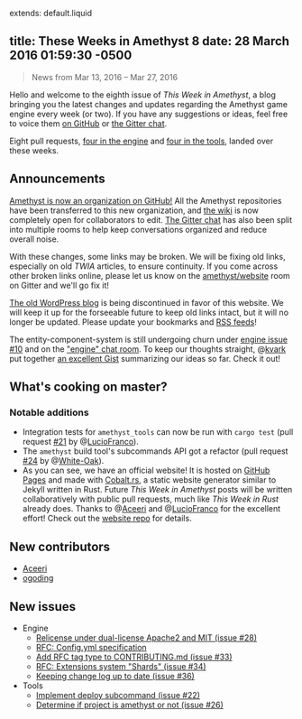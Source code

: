 extends: default.liquid

title: These Weeks in Amethyst 8
date: 28 March 2016 01:59:30 -0500
---

> News from Mar 13, 2016 – Mar 27, 2016

Hello and welcome to the eighth issue of *This Week in Amethyst*, a blog
bringing you the latest changes and updates regarding the Amethyst game engine
every week (or two). If you have any suggestions or ideas, feel free to voice
them [on GitHub][gh] or [the Gitter chat][gc].

[gh]: https://github.com/amethyst/website
[gc]: https://gitter.im/orgs/amethyst/rooms

Eight pull requests, [four in the engine][ep] and [four in the tools][tp],
landed over these weeks.

[ep]: https://github.com/amethyst/amethyst/pulls?q=is:pr+closed:2016-03-13..2016-03-27
[tp]: https://github.com/amethyst/tools/pulls?q=is:pr+closed:2016-03-13..2016-03-27

## Announcements

[Amethyst is now an organization on GitHub!][e27] All the Amethyst
repositories have been transferred to this new organization, and
[the wiki][wi] is now completely open for collaborators to edit.
[The Gitter chat][gc] has also been split into multiple rooms to help keep
conversations organized and reduce overall noise.

[e27]: https://github.com/amethyst/amethyst/issues/27
[wi]: https://github.com/amethyst/amethyst/wiki

With these changes, some links may be broken. We will be fixing old links,
especially on old *TWIA* articles, to ensure continuity. If you come across
other broken links online, please let us know on the [amethyst/website][wg]
room on Gitter and we'll go fix it!

[wg]: https://gitter.im/amethyst/website

[The old WordPress blog][ob] is being discontinued in favor of this website.
We will keep it up for the forseeable future to keep old links intact, but it
will no longer be updated. Please update your bookmarks and [RSS feeds][rf]!

[ob]: https://blog.amethyst.rs/
[rf]: https://www.amethyst.rs/rss.xml

The entity-component-system is still undergoing churn under
[engine issue #10][e10] and on the ["engine" chat room][ec]. To keep our
thoughts straight, @[kvark][kv] put together [an excellent Gist][gi]
summarizing our ideas so far. Check it out!

[e10]: https://github.com/amethyst/amethyst/issues/10
[ec]: https://gitter.im/amethyst/engine
[kv]: https://github.com/kvark
[gi]: https://gist.github.com/kvark/168b132818aa6f6ef4db

## What's cooking on master?

### Notable additions

* Integration tests for `amethyst_tools` can now be run with `cargo test`
  (pull request [#21][t21] by @[LucioFranco][lf]).
* The `amethyst` build tool's subcommands API got a refactor (pull request
  [#24][t24] by @[White-Oak][wo]).
* As you can see, we have an official website! It is hosted on
  [GitHub Pages][gp] and made with [Cobalt.rs][co], a static website generator
  similar to Jekyll written in Rust. Future *This Week in Amethyst* posts will
  be written collaboratively with public pull requests, much like *This Week in
  Rust* already does. Thanks to @[Aceeri][ac] and @[LucioFranco][lf] for the
  excellent effort! Check out the [website repo][gh] for details.

[t21]: https://github.com/amethyst/tools/pull/21
[lf]: https://github.com/LucioFranco

[t24]: https://github.com/amethyst/tools/pull/24
[wo]: https://github.com/White-Oak

[gp]: https://pages.github.com/
[co]: https://github.com/cobalt-org/cobalt.rs
[ac]: https://github.com/Aceeri
[lf]: https://github.com/LucioFranco

## New contributors

* [Aceeri][ac]
* [ogoding][og]

[og]: https://github.com/ogoding

## New issues

* Engine
  * [Relicense under dual-license Apache2 and MIT (issue #28)][e28]
  * [RFC: Config.yml specification][e29]
  * [Add RFC tag type to CONTRIBUTING.md (issue #33)][e33]
  * [RFC: Extensions system "Shards" (issue #34)][e34]
  * [Keeping change log up to date (issue #36)][e36]
* Tools
  * [Implement deploy subcommand (issue #22)][t22]
  * [Determine if project is amethyst or not (issue #26)][t26]

[e28]: https://github.com/amethyst/amethyst/issues/28
[e29]: https://github.com/amethyst/amethyst/issues/29
[e33]: https://github.com/amethyst/amethyst/issues/33
[e34]: https://github.com/amethyst/amethyst/issues/34
[e36]: https://github.com/amethyst/amethyst/issues/36

[t22]: https://github.com/amethyst/tools/issues/22
[t26]: https://github.com/amethyst/tools/issues/26
